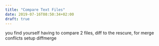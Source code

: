 ```yaml
---
title: "Compare Text Files"
date: 2019-07-16T08:50:34+02:00
draft: true
---
```

you find yourself having to compare 2 files, diff to the rescure, 
for merge conflicts
setup diffmerge
